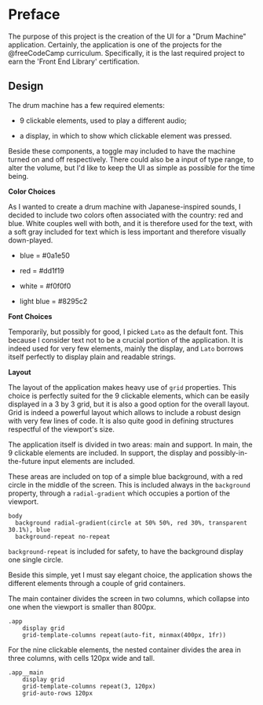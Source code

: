 <!-- Link to the work-in-progress pen right [here](). -->

# Preface

The purpose of this project is the creation of the UI for a "Drum Machine" application. Certainly, the application is one of the projects for the @freeCodeCamp curriculum. Specifically, it is the last required project to earn the 'Front End Library' certification. 

## Design

The drum machine has a few required elements:

- 9 clickable elements, used to play a different audio;

- a display, in which to show which clickable element was pressed.

Beside these components, a toggle may included to have the machine turned on and off respectively. There could also be a input of type range, to alter the volume, but I'd like to keep the UI as simple as possible for the time being.

**Color Choices**

As I wanted to create a drum machine with Japanese-inspired sounds, I decided to include two colors often associated with the country: red and blue. White couples well with both, and it is therefore used for the text, with a soft gray included for text which is less important and therefore visually down-played.

- blue = #0a1e50

- red = #dd1f19

- white = #f0f0f0

- light blue = #8295c2

**Font Choices**

Temporarily, but possibly for good, I picked `Lato` as the default font. This because I consider text not to be a crucial portion of the application. It is indeed used for very few elements, mainly the display, and `Lato` borrows itself perfectly to display plain and readable strings.

**Layout**

The layout of the application makes heavy use of `grid` properties. This choice is perfectly suited for the 9 clickable elements, which can be easily displayed in a 3 by 3 grid, but it is also a good option for the overall layout. Grid is indeed a powerful layout which allows to include a robust design with very few lines of code. It is also quite good in defining structures respectful of the viewport's size.

The application itself is divided in two areas: main and support. In main, the 9 clickable elements are included. In support, the display and possibly-in-the-future input elements are included.

These areas are included on top of a simple blue background, with a red circle in the middle of the screen. This is included always in the `background` property, through a `radial-gradient` which occupies a portion of the viewport.

```STYL
body
  background radial-gradient(circle at 50% 50%, red 30%, transparent 30.1%), blue
  background-repeat no-repeat
```

`background-repeat` is included for safety, to have the background display one single circle.

Beside this simple, yet I must say elegant choice, the application shows the different elements through a couple of grid containers.

The main container divides the screen in two columns, which collapse into one when the viewport is smaller than 800px.

```STYL
.app
    display grid
    grid-template-columns repeat(auto-fit, minmax(400px, 1fr))
```

For the nine clickable elements, the nested container divides the area in three columns, with cells 120px wide and tall. 

```STYL
.app__main
    display grid 
    grid-template-columns repeat(3, 120px)
    grid-auto-rows 120px
```